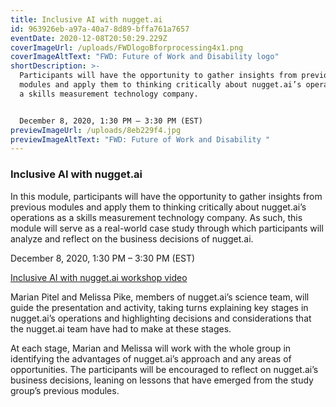 ```yaml
---
title: Inclusive AI with nugget.ai
id: 963926eb-a97a-40a7-8d89-bffa761a7657
eventDate: 2020-12-08T20:50:29.229Z
coverImageUrl: /uploads/FWDlogoBforprocessing4x1.png
coverImageAltText: "FWD: Future of Work and Disability logo"
shortDescription: >-
  Participants will have the opportunity to gather insights from previous
  modules and apply them to thinking critically about nugget.ai’s operations as
  a skills measurement technology company.


  December 8, 2020, 1:30 PM – 3:30 PM (EST)
previewImageUrl: /uploads/8eb229f4.jpg
previewImageAltText: "FWD: Future of Work and Disability "
---
```

### Inclusive AI with nugget.ai

In this module, participants will have the opportunity to gather insights from previous modules and apply them to thinking critically about nugget.ai’s operations as a skills measurement technology company. As such, this module will serve as a real-world case study through which participants will analyze and reflect on the business decisions of nugget.ai.

December 8, 2020, 1:30 PM – 3:30 PM (EST)

[Inclusive AI with nugget.ai workshop video](https://youtu.be/zVXL-HhydFo)

Marian Pitel and Melissa Pike, members of nugget.ai’s science team, will guide the presentation and activity, taking turns explaining key stages in nugget.ai’s operations and highlighting decisions and considerations that the nugget.ai team have had to make at these stages.

At each stage, Marian and Melissa will work with the whole group in identifying the advantages of nugget.ai’s approach and any areas of opportunities. The participants will be encouraged to reflect on nugget.ai’s business decisions, leaning on lessons that have emerged from the study group’s previous modules.